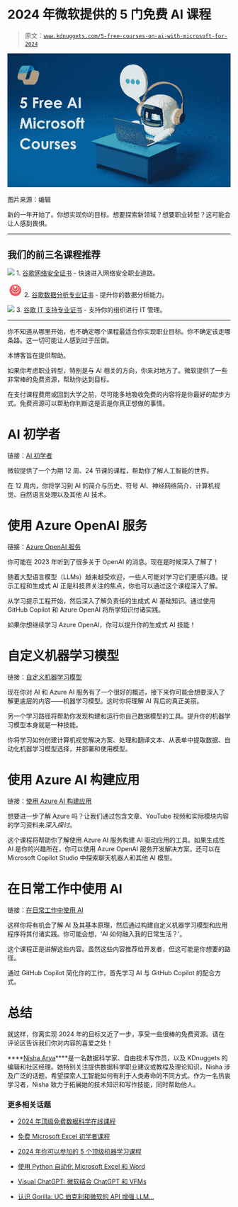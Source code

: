 # 2024 年微软提供的 5 门免费 AI 课程

> 原文：[`www.kdnuggets.com/5-free-courses-on-ai-with-microsoft-for-2024`](https://www.kdnuggets.com/5-free-courses-on-ai-with-microsoft-for-2024)

![2024 年微软提供的 5 门免费 AI 课程](img/9b7014c8b14a1beb95c9959a6f7976e1.png)

图片来源：编辑

新的一年开始了。你想实现你的目标。想要探索新领域？想要职业转型？这可能会让人感到畏惧。

* * *

## 我们的前三名课程推荐

![](img/0244c01ba9267c002ef39d4907e0b8fb.png) 1\. [谷歌网络安全证书](https://www.kdnuggets.com/google-cybersecurity) - 快速进入网络安全职业道路。

![](img/e225c49c3c91745821c8c0368bf04711.png) 2\. [谷歌数据分析专业证书](https://www.kdnuggets.com/google-data-analytics) - 提升你的数据分析能力。

![](img/0244c01ba9267c002ef39d4907e0b8fb.png) 3\. [谷歌 IT 支持专业证书](https://www.kdnuggets.com/google-itsupport) - 支持你的组织进行 IT 管理。

* * *

你不知道从哪里开始，也不确定哪个课程最适合你实现职业目标。你不确定该走哪条路。这一切可能让人感到过于压倒。

本博客旨在提供帮助。

如果你考虑职业转型，特别是与 AI 相关的方向，你来对地方了。微软提供了一些非常棒的免费资源，帮助你达到目标。

在支付课程费用或回到大学之前，尽可能多地吸收免费的内容将是你最好的起步方式。免费资源可以帮助你判断这是否是你真正想做的事情。

# AI 初学者

链接：[AI 初学者](https://microsoft.github.io/AI-For-Beginners/)

微软提供了一个为期 12 周、24 节课的课程，帮助你了解人工智能的世界。

在 12 周内，你将学习到 AI 的简介与历史、符号 AI、神经网络简介、计算机视觉、自然语言处理以及其他 AI 技术。

# 使用 Azure OpenAI 服务

链接：[Azure OpenAI 服务](https://learn.microsoft.com/en-us/collections/20mirj4odnj6o)

你可能在 2023 年听到了很多关于 OpenAI 的消息。现在是时候深入了解了！

随着大型语言模型（LLMs）越来越受欢迎，一些人可能对学习它们更感兴趣。提示工程和生成式 AI 正是科技界关注的焦点，你也可以通过这个课程深入了解。

从学习提示工程开始，然后深入了解负责任的生成式 AI 基础知识。通过使用 GitHub Copilot 和 Azure OpenAI 将所学知识付诸实践。

如果你想继续学习 Azure OpenAI，你可以提升你的生成式 AI 技能！

# 自定义机器学习模型

链接：[自定义机器学习模型](https://learn.microsoft.com/en-us/collections/5m3syp2eex2rm)

现在你对 AI 和 Azure AI 服务有了一个很好的概述，接下来你可能会想要深入了解更底层的内容——机器学习模型。这时你将理解 AI 背后的真正美丽。

另一个学习路径将帮助你发现构建和运行你自己数据模型的工具。提升你的机器学习模型本身就是一种技能。

你将学习如何创建计算机视觉解决方案、处理和翻译文本、从表单中提取数据、自动化机器学习模型选择，并部署和使用模型。

# 使用 Azure AI 构建应用

链接：[使用 Azure AI 构建应用](https://learn.microsoft.com/en-us/collections/erkiyp71jpmgp)

想要进一步了解 Azure 吗？让我们通过包含文章、YouTube 视频和实际模块内容的学习资料来*深入探讨*。

这个课程将帮助你了解使用 Azure AI 服务构建 AI 驱动应用的工具。如果生成性 AI 是你的兴趣所在，你可以使用 Azure OpenAI 服务开发解决方案，还可以在 Microsoft Copilot Studio 中探索聊天机器人和其他 AI 模型。

# 在日常工作中使用 AI

链接：[在日常工作中使用 AI](https://learn.microsoft.com/en-us/collections/nq2b20y286pnj)

这样你将有机会了解 AI 及其基本原理，然后通过构建自定义机器学习模型和应用程序将其付诸实践。你可能会想，‘AI 如何融入我的日常生活？’。

这个课程正是讲解这些内容。虽然这些内容推荐给开发者，但这可能是你想要的路径。

通过 GitHub Copilot 简化你的工作，首先学习 AI 与 GitHub Copilot 的配合方式。

# 总结

就这样，你离实现 2024 年的目标又近了一步，享受一些很棒的免费资源。请在评论区告诉我们你对内容的喜爱之处！

[](https://www.linkedin.com/in/nisha-arya-ahmed/)****[Nisha Arya](https://www.linkedin.com/in/nisha-arya-ahmed/)****是一名数据科学家、自由技术写作员，以及 KDnuggets 的编辑和社区经理。她特别关注提供数据科学职业建议或教程及理论知识。Nisha 涉及广泛的话题，希望探索人工智能如何有利于人类寿命的不同方式。作为一名热衷学习者，Nisha 致力于拓展她的技术知识和写作技能，同时帮助他人。

### 更多相关话题

+   [2024 年顶级免费数据科学在线课程](https://www.kdnuggets.com/top-free-data-science-online-courses-for-2024)

+   [免费 Microsoft Excel 初学者课程](https://www.kdnuggets.com/2022/09/free-microsoft-excel-beginners-course.html)

+   [2024 年你可以参加的 5 个顶级机器学习课程](https://www.kdnuggets.com/5-top-machine-learning-courses-you-can-take-in-2024)

+   [使用 Python 自动化 Microsoft Excel 和 Word](https://www.kdnuggets.com/2021/08/automate-microsoft-excel-word-python.html)

+   [Visual ChatGPT: 微软结合 ChatGPT 和 VFMs](https://www.kdnuggets.com/2023/03/visual-chatgpt-microsoft-combine-chatgpt-vfms.html)

+   [认识 Gorilla: UC 伯克利和微软的 API 增强 LLM…](https://www.kdnuggets.com/2023/06/meet-gorilla-uc-berkeley-microsoft-apiaugmented-llm-outperforms-gpt4-chatgpt-claude.html)
